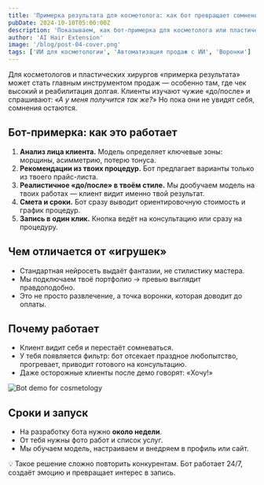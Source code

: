 ```yaml
---
title: 'Примерка результата для косметолога: как бот превращает сомнения в запись'
pubDate: 2024-10-10T05:00:00Z
description: 'Показываем, как бот-примерка для косметолога или пластического хирурга снимает сомнения клиента и ведёт к записи.'
author: 'AI Hair Extension'
image: '/blog/post-04-cover.png'
tags: ['ИИ для косметологии', 'Автоматизация продаж с ИИ', 'Воронки']
---
```


Для косметологов и пластических хирургов «примерка результата» может стать главным инструментом продаж — особенно там, где чек высокий и реабилитация долгая. Клиенты изучают чужие «до/после» и спрашивают: *«А у меня получится так же?»* Но пока они не увидят себя, сомнения остаются.

## Бот-примерка: как это работает

1. **Анализ лица клиента.** Модель определяет ключевые зоны: морщины, асимметрию, потерю тонуса.
2. **Рекомендации из твоих процедур.** Бот предлагает варианты только из твоего прайс-листа.
3. **Реалистичное «до/после» в твоём стиле.** Мы дообучаем модель на твоих работах — клиент видит именно твой результат.
4. **Смета и сроки.** Бот сразу выводит ориентировочную стоимость и график процедур.
5. **Запись в один клик.** Кнопка ведёт на консультацию или сразу на процедуру.

## Чем отличается от «игрушек»

- Стандартная нейросеть выдаёт фантазии, не стилистику мастера.
- Мы подключаем твоё портфолио → превью выглядит правдоподобно.
- Это не просто развлечение, а точка воронки, которая доводит до оплаты.

## Почему работает

- Клиент видит себя и перестаёт сомневаться.
- У тебя появляется фильтр: бот отсекает праздное любопытство, прогревает, приводит готового на консультацию.
- Даже осторожные клиенты после демо говорят: «Хочу!»

![Bot demo for cosmetology](/blog/post-04.png)

## Сроки и запуск

- На разработку бота нужно **около недели**.
- От тебя нужны фото работ и список услуг.
- Мы обучаем модель, настраиваем и внедряем в профиль или сайт.

💡 Такое решение сложно повторить конкурентам. Бот работает 24/7, создаёт эмоцию и превращает интерес в запись.
